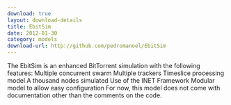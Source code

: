```yaml
---
download: true
layout: download-details
title: EbitSim
date: 2012-01-30
category: models
download-url: http://github.com/pedromanoel/EbitSim
---
```


The EbitSim is an enhanced BitTorrent simulation with the following features:
  Multiple concurrent swarm
  Multiple trackers
  Timeslice processing model
  A thousand nodes simulated
  Use of the INET Framework
  Modular model to allow easy configuration
For now, this model does not come with documentation other than the comments on the code.


